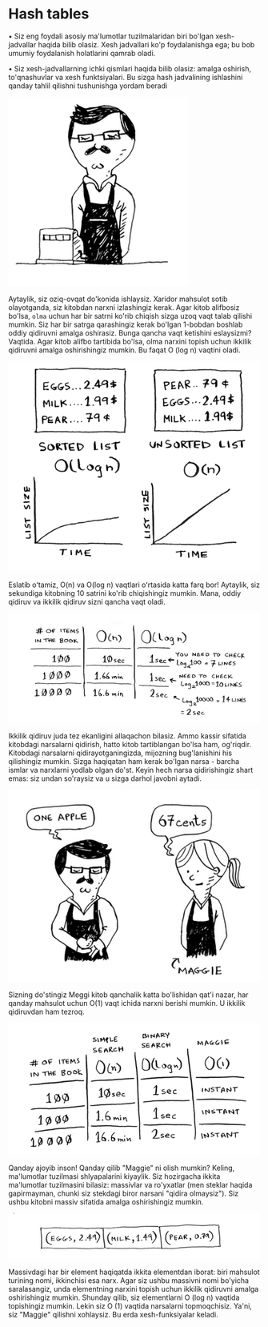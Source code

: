 # Hash tables

• Siz eng foydali asosiy ma'lumotlar tuzilmalaridan biri bo'lgan xesh-jadvallar haqida bilib olasiz. Xesh jadvallari ko'p foydalanishga ega; bu bob umumiy foydalanish holatlarini qamrab oladi.

• Siz xesh-jadvallarning ichki qismlari haqida bilib olasiz: amalga oshirish, to'qnashuvlar va xesh funktsiyalari. Bu sizga hash jadvalining ishlashini qanday tahlil qilishni tushunishga yordam beradi

![worker](image.png)

Aytaylik, siz oziq-ovqat do'konida ishlaysiz. Xaridor mahsulot sotib olayotganda, siz kitobdan narxni izlashingiz kerak. Agar kitob alifbosiz bo'lsa, `olma` uchun har bir satrni ko'rib chiqish sizga uzoq vaqt talab qilishi mumkin. Siz har bir satrga qarashingiz kerak bo'lgan 1-bobdan boshlab oddiy qidiruvni amalga oshirasiz. Bunga qancha vaqt ketishini eslaysizmi? Vaqtida. Agar kitob alifbo tartibida bo'lsa, olma narxini topish uchun ikkilik qidiruvni amalga oshirishingiz mumkin. Bu faqat O (log n) vaqtini oladi.

![sorted vs unsorted](image-1.png)

Eslatib oʻtamiz, O(n) va O(log n) vaqtlari oʻrtasida katta farq bor! Aytaylik, siz sekundiga kitobning 10 satrini ko'rib chiqishingiz mumkin. Mana, oddiy qidiruv va ikkilik qidiruv sizni qancha vaqt oladi.

![simple vs binary search](image-2.png)

Ikkilik qidiruv juda tez ekanligini allaqachon bilasiz. Ammo kassir sifatida kitobdagi narsalarni qidirish, hatto kitob tartiblangan bo'lsa ham, og'riqdir. Kitobdagi narsalarni qidirayotganingizda, mijozning bug'lanishini his qilishingiz mumkin. Sizga haqiqatan ham kerak bo'lgan narsa - barcha ismlar va narxlarni yodlab olgan do'st. Keyin hech narsa qidirishingiz shart emas: siz undan so'raysiz va u sizga darhol javobni aytadi.

![Maggie](image-3.png)

Sizning do'stingiz Meggi kitob qanchalik katta bo'lishidan qat'i nazar, har qanday mahsulot uchun O(1) vaqt ichida narxni berishi mumkin. U ikkilik qidiruvdan ham tezroq.

![Maggie in Big O](image-4.png)

Qanday ajoyib inson! Qanday qilib "Maggie" ni olish mumkin?
Keling, ma'lumotlar tuzilmasi shlyapalarini kiyaylik. Siz hozirgacha ikkita ma'lumotlar tuzilmasini bilasiz: massivlar va ro'yxatlar (men steklar haqida gapirmayman, chunki siz stekdagi biror narsani "qidira olmaysiz"). Siz ushbu kitobni massiv sifatida amalga oshirishingiz mumkin.

![array](image-5.png)

Massivdagi har bir element haqiqatda ikkita elementdan iborat: biri mahsulot turining nomi, ikkinchisi esa narx. Agar siz ushbu massivni nomi bo'yicha saralasangiz, unda elementning narxini topish uchun ikkilik qidiruvni amalga oshirishingiz mumkin. Shunday qilib, siz elementlarni O (log n) vaqtida topishingiz mumkin. Lekin siz O (1) vaqtida narsalarni topmoqchisiz. Ya'ni, siz "Maggie" qilishni xohlaysiz. Bu erda xesh-funksiyalar keladi.